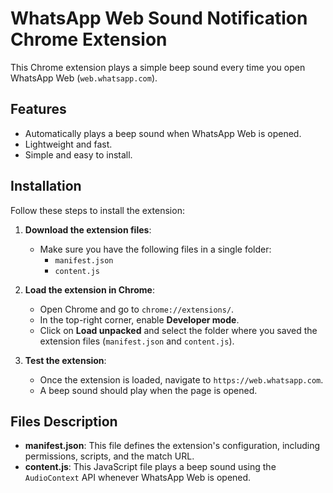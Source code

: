 # WhatsApp Web Sound Notification Chrome Extension

This Chrome extension plays a simple beep sound every time you open WhatsApp Web (`web.whatsapp.com`).

## Features

- Automatically plays a beep sound when WhatsApp Web is opened.
- Lightweight and fast.
- Simple and easy to install.

## Installation

Follow these steps to install the extension:

1. **Download the extension files**:
   - Make sure you have the following files in a single folder:
     - `manifest.json`
     - `content.js`

2. **Load the extension in Chrome**:
   - Open Chrome and go to `chrome://extensions/`.
   - In the top-right corner, enable **Developer mode**.
   - Click on **Load unpacked** and select the folder where you saved the extension files (`manifest.json` and `content.js`).

3. **Test the extension**:
   - Once the extension is loaded, navigate to `https://web.whatsapp.com`.
   - A beep sound should play when the page is opened.

## Files Description

- **manifest.json**: This file defines the extension's configuration, including permissions, scripts, and the match URL.
- **content.js**: This JavaScript file plays a beep sound using the `AudioContext` API whenever WhatsApp Web is opened.